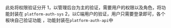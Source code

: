 此处将权限验证分开
1，以管理后台为主的验证，需要用户的权限以及角色，将功能封装在 `platform-auth-sys`
2，以C端用户的验证，用户只需要登录即可，各个板块自己验证功能 ，功能封装在`platform-auth-api`中